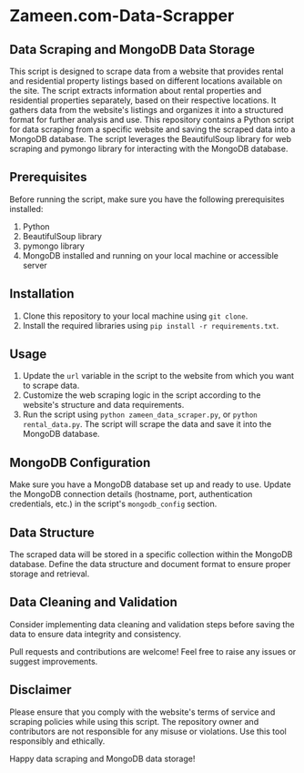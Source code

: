 # Zameen.com-Data-Scrapper
## Data Scraping and MongoDB Data Storage

This script is designed to scrape data from a website that provides rental and residential property listings based on different locations available on the site. The script extracts information about rental properties and residential properties separately, based on their respective locations. It gathers data from the website's listings and organizes it into a structured format for further analysis and use.
This repository contains a Python script for data scraping from a specific website and saving the scraped data into a MongoDB database. The script leverages the BeautifulSoup library for web scraping and pymongo library for interacting with the MongoDB database.

## Prerequisites

Before running the script, make sure you have the following prerequisites installed:

1. Python
2. BeautifulSoup library
3. pymongo library
4. MongoDB installed and running on your local machine or accessible server

## Installation

1. Clone this repository to your local machine using `git clone`.
2. Install the required libraries using `pip install -r requirements.txt`.

## Usage

1. Update the `url` variable in the script to the website from which you want to scrape data.
2. Customize the web scraping logic in the script according to the website's structure and data requirements.
3. Run the script using `python zameen_data_scraper.py`, or `python rental_data.py`. The script will scrape the data and save it into the MongoDB database.

## MongoDB Configuration

Make sure you have a MongoDB database set up and ready to use. Update the MongoDB connection details (hostname, port, authentication credentials, etc.) in the script's `mongodb_config` section.

## Data Structure

The scraped data will be stored in a specific collection within the MongoDB database. Define the data structure and document format to ensure proper storage and retrieval.

## Data Cleaning and Validation

Consider implementing data cleaning and validation steps before saving the data to ensure data integrity and consistency.

Pull requests and contributions are welcome! Feel free to raise any issues or suggest improvements.

## Disclaimer

Please ensure that you comply with the website's terms of service and scraping policies while using this script. The repository owner and contributors are not responsible for any misuse or violations. Use this tool responsibly and ethically.

Happy data scraping and MongoDB data storage!
